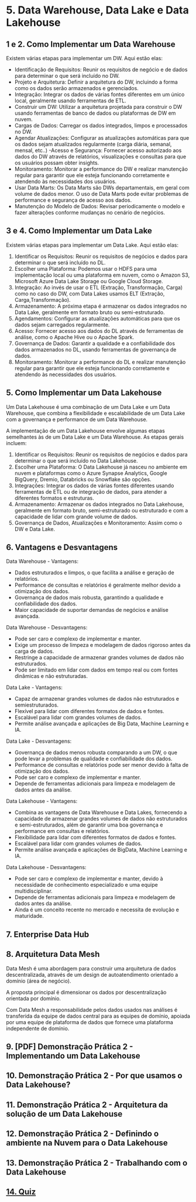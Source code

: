 # 5. Data Warehouse, Data Lake e Data Lakehouse

## 1 e 2. Como Implementar um Data Warehouse

Existem várias etapas para implementar um DW. Aqui estão elas:

- Identificação de Requisitos: Reunir os requisitos de negócio e de dados para determinar o que será incluído no DW.
- Projeto e Arquitetura: Definir a arquitetura do DW, incluindo a forma como os dados serão armazenados e gerenciados.
- Integração: Integrar os dados de várias fontes diferentes em um único local, geralmente usando ferramentas de ETL.
- Construir um DW: Utilizar a arquitetura projetada para construir o DW usando ferramentas de banco de dados ou plataformas de DW em nuvem.
- Cargas de Dados: Carregar os dados integrados, limpos e processados no DW.
- Agendar Atualizações: Configurar as atualizações automáticas para que os dados sejam atualizados regularmente (carga diária, semanal, mensal, etc..)
-Acesso e Segurança: Fornecer acesso autorizado aos dados do DW através de relatórios, visualizações e consultas para que os usuários possam obter insights.
- Monitoramento: Monitorar a performance do DW e realizar manutenção regular para garantir que ele esteja funcionando corretamente e atendendo às necessidades dos usuários.
- Usar Data Marts: Os Data Marts são DWs departamentais, em geral com volume de dados menor. O uso de Data Marts pode evitar problemas de performance e segurança de acesso aos dados.
- Manutenção do Modelo de Dados: Revisar periodicamente o modelo e fazer alterações conforme mudanças no cenário de negócios.

## 3 e 4. Como Implementar um Data Lake

Existem várias etapas para implementar um Data Lake. Aqui estão elas:

1. Identificar os Requisitos: Reunir os requisitos de negócios e dados para determinar o que será incluído no DL.
2. Escolher uma Plataforma: Podemos usar o HDFS para uma implementação local ou uma plataforma em nuvem, como o Amazon S3, Microsoft Azure Data Lake Storage ou Google Cloud Storage.
3. Integração: Ao invés de usar o ETL (Extração, Transformação, Carga) como no caso do DW, com Data Lakes usamos ELT (Extração, Carga,Transformação).
4. Armazenamento: A próxima etapa é armazenar os dados  integrados no Data Lake, geralmente em formato bruto ou semi-estruturado.
5. Agendamentos: Configurar as atualizações automáticas para que os dados sejam carregados regularmente.
6. Acesso: Fornecer acesso aos dados do DL através de ferramentas de análise, como o Apache Hive ou o Apache Spark.
7. Governança de Dados: Garantir a qualidade e a confiabilidade dos dados armazenados no DL, usando ferramentas de governança de dados.
8. Monitoramento: Monitorar a performance do DL e realizar manutenção regular para garantir que ele esteja funcionando corretamente e atendendo às necessidades dos usuários.

## 5. Como Implementar um Data Lakehouse

Um Data Lakehouse é uma combinação de um Data Lake e um Data Warehouse, que combina a flexibilidade e escalabilidade de um Data Lake com a governança e performance de um Data Warehouse.

A implementação de um Data Lakehouse envolve algumas etapas semelhantes às de um Data Lake e um Data Warehouse. As etapas gerais incluem:

1. Identificar os Requisitos: Reunir os requisitos de negócios e dados para determinar o que será incluído no Data Lakehouse.
2. Escolher uma Plataforma: O Data Lakehouse já nasceu no ambiente em nuvem e plataformas como o Azure Synapse Analytics, Google BigQuery, Dremio, Databricks ou Snowflake são opções.
3. Integrações: Integrar os dados de várias fontes diferentes usando ferramentas de ETL ou de integração de dados, para atender a diferentes formatos e estruturas.
4. Armazenamento: Armazenar os dados integrados no Data Lakehouse, geralmente em formato bruto, semi-estruturado ou estruturado e com a capacidade de lidar com grande volume de dados.
5. Governança de Dados, Atualizações e Monitoramento: Assim como o DW e Data Lake.

## 6. Vantagens e Desvantagens

Data Warehouse - Vantagens:

- Dados estruturados e limpos, o que facilita a análise e geração de relatórios.
- Performance de consultas e relatórios é geralmente melhor devido a otimização dos dados.
- Governança de dados mais robusta, garantindo a qualidade e confiabilidade dos dados.
- Maior capacidade de suportar demandas de negócios e análise avançada.

Data Warehouse - Desvantagens:

- Pode ser caro e complexo de implementar e manter.
- Exige um processo de limpeza e modelagem de dados rigoroso antes da carga de dados.
- Restringe a capacidade de armazenar grandes volumes de dados não estruturados.
- Pode ser limitado em lidar com dados em tempo real ou com fontes dinâmicas e não estruturadas.

Data Lake - Vantagens:

- Capaz de armazenar grandes volumes de dados não estruturados e semiestruturados.
- Flexível para lidar com diferentes formatos de dados e fontes.
- Escalável para lidar com grandes volumes de dados.
- Permite análise avançada e aplicações de Big Data, Machine Learning e IA.

Data Lake - Desvantagens:

- Governança de dados menos robusta comparando a um DW, o que pode levar a problemas de qualidade e confiabilidade dos dados.
- Performance de consultas e relatórios pode ser menor devido à falta de otimização dos dados.
- Pode ser caro e complexo de implementar e manter.
- Depende de ferramentas adicionais para limpeza e modelagem de dados antes da análise.

Data Lakehouse - Vantagens:

- Combina as vantagens de Data Warehouse e Data Lakes, fornecendo a capacidade de armazenar grandes volumes de dados não estruturados e semi-estruturados, além de garantir uma boa governança e performance em consultas e relatórios.
- Flexibilidade para lidar com diferentes formatos de dados e fontes.
- Escalável para lidar com grandes volumes de dados.
- Permite análise avançada e aplicações de BigData, Machine Learning e IA.

Data Lakehouse - Desvantagens:

- Pode ser caro e complexo de implementar e manter, devido à necessidade de conhecimento especializado e uma equipe multidisciplinar.
- Depende de ferramentas adicionais para limpeza e modelagem de dados antes da análise.
- Ainda é um conceito recente no mercado e necessita de evolução e maturidade.

## 7. Enterprise Data Hub

## 8. Arquitetura Data Mesh

Data Mesh é uma abordagem para construir uma arquitetura de dados descentralizada, através de um design de autoatendimento orientado a domínio (área de negócio).

A proposta principal é dimensionar os dados por descentralização orientada por domínio.

Com Data Mesh a responsabilidade pelos dados usados nas análises é transferida da equipe de dados central para as equipes de domínio, apoiada por uma equipe de plataforma de dados que fornece uma plataforma independente de domínio.

## 9. [PDF] Demonstração Prática 2 - Implementando um Data Lakehouse

## 10. Demonstração Prática 2 - Por que usamos o Data Lakehouse?

## 11. Demonstração Prática 2 - Arquitetura da solução de um Data Lakehouse

## 12. Demonstração Prática 2 - Definindo o ambiente na Nuvem para o Data Lakehouse

## 13. Demonstração Prática 2 - Trabalhando com o Data Lakehouse

## [14. Quiz](https://github.com/MariiMartins/EngenhariaDados/blob/e0586d7a13df852874632d8b74c1b79e9a748b39/Fundamentos%20da%20Eng%20Dados%20-%20DSA/QUIZ/5.14%20-%20Quiz.md)
